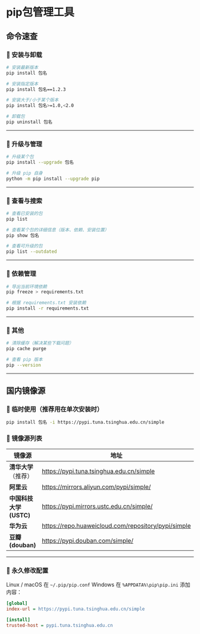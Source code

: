# pip包管理工具

## 命令速查

### 🔹 安装与卸载

```bash
# 安装最新版本
pip install 包名

# 安装指定版本
pip install 包名==1.2.3

# 安装大于/小于某个版本
pip install 包名>=1.0,<2.0

# 卸载包
pip uninstall 包名
```

------

### 🔹 升级与管理

```bash
# 升级某个包
pip install --upgrade 包名

# 升级 pip 自身
python -m pip install --upgrade pip
```

------

### 🔹 查看与搜索

```bash
# 查看已安装的包
pip list

# 查看某个包的详细信息（版本、依赖、安装位置）
pip show 包名

# 查看可升级的包
pip list --outdated
```

------

### 🔹 依赖管理

```bash
# 导出当前环境依赖
pip freeze > requirements.txt

# 根据 requirements.txt 安装依赖
pip install -r requirements.txt
```

------

### 🔹 其他

```bash
# 清除缓存（解决某些下载问题）
pip cache purge

# 查看 pip 版本
pip --version
```

------

## 国内镜像源

### 🔹 临时使用（推荐用在单次安装时）

```bash
pip install 包名 -i https://pypi.tuna.tsinghua.edu.cn/simple
```

### 🔹 镜像源列表

| 镜像源                 | 地址                                                |
| ---------------------- | --------------------------------------------------- |
| **清华大学**（推荐）   | https://pypi.tuna.tsinghua.edu.cn/simple            |
| **阿里云**             | https://mirrors.aliyun.com/pypi/simple/             |
| **中国科技大学(USTC)** | https://pypi.mirrors.ustc.edu.cn/simple/            |
| **华为云**             | https://repo.huaweicloud.com/repository/pypi/simple |
| **豆瓣(douban)**       | https://pypi.douban.com/simple/                     |

------

### 🔹 永久修改配置

Linux / macOS 在 `~/.pip/pip.conf`
 Windows 在 `%APPDATA%\pip\pip.ini`
 添加内容：

```ini
[global]
index-url = https://pypi.tuna.tsinghua.edu.cn/simple

[install]
trusted-host = pypi.tuna.tsinghua.edu.cn
```

